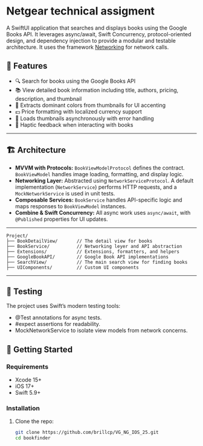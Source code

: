 # Netgear technical assigment

A SwiftUI application that searches and displays books using the Google Books API. It leverages async/await, Swift Concurrency, protocol-oriented design, and dependency injection to provide a modular and testable architecture. It uses the framework [Networking](https://github.com/brillcp/networking) for network calls.

## 🧩 Features

- 🔍 Search for books using the Google Books API
- 📚 View detailed book information including title, authors, pricing, description, and thumbnail
- 🌈 Extracts dominant colors from thumbnails for UI accenting
- 💵 Price formatting with localized currency support
- 📸 Loads thumbnails asynchronously with error handling
- 📳 Haptic feedback when interacting with books

---

## 🏗 Architecture

- **MVVM with Protocols:** `BookViewModelProtocol` defines the contract. `BookViewModel` handles image loading, formatting, and display logic.
- **Networking Layer:** Abstracted using `NetworkServiceProtocol`. A default implementation (`NetworkService`) performs HTTP requests, and a `MockNetworkService` is used in unit tests.
- **Composable Services:** `BookService` handles API-specific logic and maps responses to `BookViewModel` instances.
- **Combine & Swift Concurrency:** All async work uses `async/await`, with `@Published` properties for UI updates.

---

```
Project/
├── BookDetailView/       // The detail view for books
├── BookService/          // Networking leyer and API abstraction
├── Extensions/           // Extensions, formatters, and helpers
├── GoogleBookAPI/        // Google Book API implementations
├── SearchView/           // The main search view for finding books
├── UIComponents/         // Custom UI components
```

---

## 🧪 Testing

The project uses Swift’s modern testing tools:
-	@Test annotations for async tests.
-	#expect assertions for readability.
-	MockNetworkService to isolate view models from network concerns.

## 🚀 Getting Started

### Requirements

- Xcode 15+
- iOS 17+
- Swift 5.9+

### Installation

1. Clone the repo:

   ```bash
   git clone https://github.com/brillcp/VG_NG_IOS_25.git
   cd bookfinder
